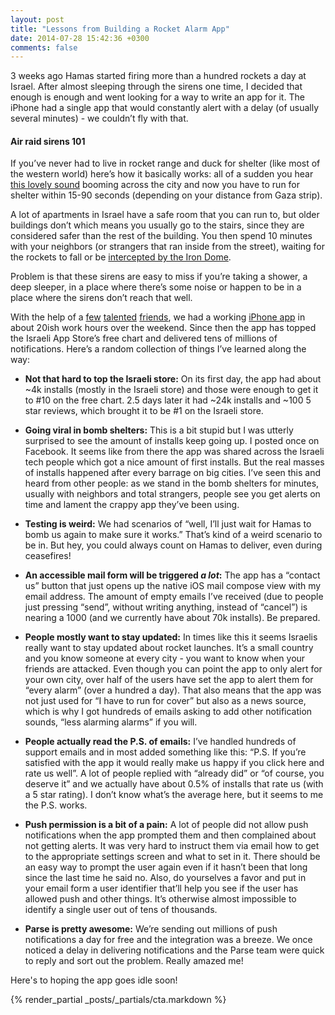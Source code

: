```yaml
---
layout: post
title: "Lessons from Building a Rocket Alarm App"
date: 2014-07-28 15:42:36 +0300
comments: false
---
```


3 weeks ago Hamas started firing more than a hundred rockets a day at Israel. After almost sleeping through the sirens one time, I decided that enough is enough and went looking for a way to write an app for it. The iPhone had a single app that would constantly alert with a delay (of usually several minutes) - we couldn’t fly with that.

#### Air raid sirens 101

If you’ve never had to live in rocket range and duck for shelter (like most of the western world) here’s how it basically works: all of a sudden you hear [this lovely sound](https://www.youtube.com/watch?v=w-3_D9b_z8Y) booming across the city and now you have to run for shelter within 15-90 seconds (depending on your distance from Gaza strip).

A lot of apartments in Israel have a safe room that you can run to, but older buildings don’t which means you usually go to the stairs, since they are considered safer than the rest of the building. You then spend 10 minutes with your neighbors (or strangers that ran inside from the street), waiting for the rockets to fall or be [intercepted by the Iron Dome](https://www.youtube.com/watch?v=m1WSjuidJVw).

Problem is that these sirens are easy to miss if you’re taking a shower, a deep sleeper, in a place where there’s some noise or happen to be in a place where the sirens don’t reach that well.

With the help of a [few](http://twitter.com/arikfr) [talented](http://twitter.com/yonbergman) [friends](http://twitter.com/theyonibomber), we had a working [iPhone app](https://itunes.apple.com/il/app/zmn-mt-htr-wt-zb-dwm/id899269450?mt=8) in about 20ish work hours over the weekend. Since then the app has topped the Israeli App Store’s free chart and delivered tens of millions of notifications. Here’s a random collection of things I’ve learned along the way:

* **Not that hard to top the Israeli store:** On its first day, the app had about ~4k installs (mostly in the Israeli store) and those were enough to get it to #10 on the free chart. 2.5 days later it had ~24k installs and ~100 5 star reviews, which brought it to be #1 on the Israeli store.

* **Going viral in bomb shelters:** This is a bit stupid but I was utterly surprised to see the amount of installs keep going up. I posted once on Facebook. It seems like from there the app was shared across the Israeli tech people which got a nice amount of first installs. But the real masses of installs happened after every barrage on big cities. I’ve seen this and heard from other people: as we stand in the bomb shelters for minutes, usually with neighbors and total strangers, people see you get alerts on time and lament the crappy app they’ve been using.

* **Testing is weird:** We had scenarios of “well, I’ll just wait for Hamas to bomb us again to make sure it works.” That’s kind of a weird scenario to be in. But hey, you could always count on Hamas to deliver, even during ceasefires!

* **An accessible mail form will be triggered *a lot*:** The app has a “contact us” button that just opens up the native iOS mail compose view with my email address. The amount of empty emails I’ve received (due to people just pressing “send”, without writing anything, instead of “cancel”) is nearing a 1000 (and we currently have about 70k installs). Be prepared.

* **People mostly want to stay updated:** In times like this it seems Israelis really want to stay updated about rocket launches. It’s a small country and you know someone at every city - you want to know when your friends are attacked. Even though you can point the app to only alert for your own city, over half of the users have set the app to alert them for “every alarm” (over a hundred a day). That also means that the app was not just used for “I have to run for cover” but also as a news source, which is why I got hundreds of emails asking to add other notification sounds, “less alarming alarms” if you will.

* **People actually read the P.S. of emails:** I’ve handled hundreds of support emails and in most added something like this: “P.S. If you’re satisfied with the app it would really make us happy if you click here and rate us well”. A lot of people replied with “already did” or “of course, you deserve it” and we actually have about 0.5% of installs that rate us (with a 5 star rating). I don’t know what’s the average here, but it seems to me the P.S. works.

* **Push permission is a bit of a pain:** A lot of people did not allow push notifications when the app prompted them and then complained about not getting alerts. It was very hard to instruct them via email how to get to the appropriate settings screen and what to set in it. There should be an easy way to prompt the user again even if it hasn’t been that long since the last time he said no. Also, do yourselves a favor and put in your email form a user identifier that’ll help you see if the user has allowed push and other things. It’s otherwise almost impossible to identify a single user out of tens of thousands.

* **Parse is pretty awesome:** We’re sending out millions of push notifications a day for free and the integration was a breeze. We once noticed a delay in delivering notifications and the Parse team were quick to reply and sort out the problem. Really amazed me!

Here's to hoping the app goes idle soon!

{% render_partial _posts/_partials/cta.markdown %}
